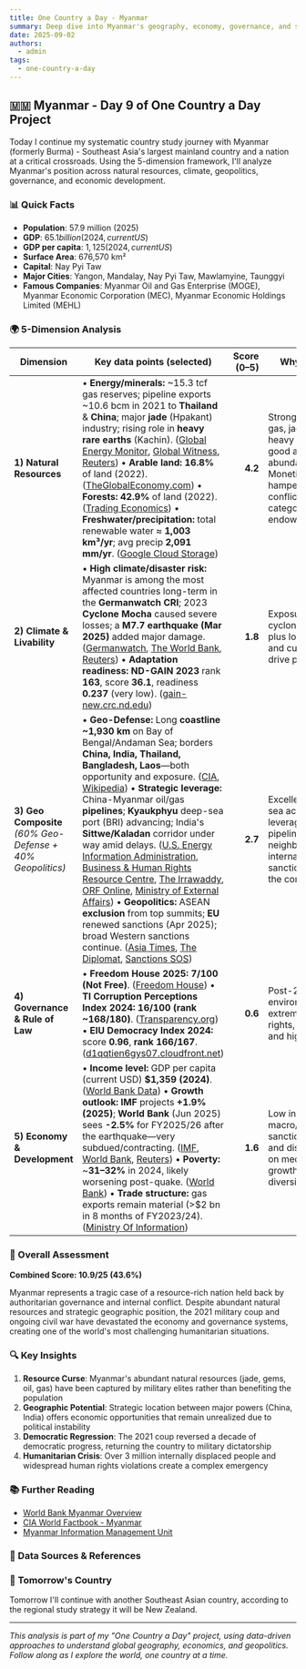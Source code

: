 ```yaml
---
title: One Country a Day - Myanmar
summary: Deep dive into Myanmar's geography, economy, governance, and strategic position using the 5-dimension framework
date: 2025-09-02
authors:
  - admin
tags:
  - one-country-a-day
---
```


## 🇲🇲 Myanmar - Day 9 of One Country a Day Project

Today I continue my systematic country study journey with Myanmar (formerly Burma) - Southeast Asia's largest mainland country and a nation at a critical crossroads. Using the 5-dimension framework, I'll analyze Myanmar's position across natural resources, climate, geopolitics, governance, and economic development.

### 📊 Quick Facts
- **Population**: 57.9 million (2025)
- **GDP**: $65.1 billion (2024, current US$)
- **GDP per capita**: $1,125 (2024, current US$)
- **Surface Area**: 676,570 km²
- **Capital**: Nay Pyi Taw
- **Major Cities**: Yangon, Mandalay, Nay Pyi Taw, Mawlamyine, Taunggyi
- **Famous Companies**: Myanmar Oil and Gas Enterprise (MOGE), Myanmar Economic Corporation (MEC), Myanmar Economic Holdings Limited (MEHL)

### 🌍 5-Dimension Analysis

| Dimension                                                  | Key data points (selected)                                                                                                                                                                                                                                                                                                                                                                                                                                                                                                                                                                                                                                                                                                                  | Score (0–5) | Why this score                                                                                                                                                   |
| ---------------------------------------------------------- | ------------------------------------------------------------------------------------------------------------------------------------------------------------------------------------------------------------------------------------------------------------------------------------------------------------------------------------------------------------------------------------------------------------------------------------------------------------------------------------------------------------------------------------------------------------------------------------------------------------------------------------------------------------------------------------------------------------------------------------------- | ----------: | ---------------------------------------------------------------------------------------------------------------------------------------------------------------- |
| **1) Natural Resources**                                   | • **Energy/minerals:** \~15.3 tcf gas reserves; pipeline exports \~10.6 bcm in 2021 to **Thailand** & **China**; major **jade** (Hpakant) industry; rising role in **heavy rare earths** (Kachin). ([Global Energy Monitor][1], [Global Witness][2], [Reuters][3])  • **Arable land:** **16.8%** of land (2022). ([TheGlobalEconomy.com][4])  • **Forests:** **42.9%** of land (2022). ([Trading Economics][5])  • **Freshwater/precipitation:** total renewable water ≈ **1,003 km³/yr**; avg precip **2,091 mm/yr**. ([Google Cloud Storage][6])                                                                                                                                                                                          |     **4.2** | Strong endowments: gas, jade/gems, heavy REE supply; good arable share & abundant water. Monetization hampered by conflict, but the category measures endowment. |
| **2) Climate & Livability**                                | • **High climate/disaster risk:** Myanmar is among the most affected countries long-term in the **Germanwatch CRI**; 2023 **Cyclone Mocha** caused severe losses; a **M7.7 earthquake (Mar 2025)** added major damage. ([Germanwatch][7], [The World Bank][8], [Reuters][9]) • **Adaptation readiness:** **ND-GAIN 2023** rank **163**, score **36.1**, readiness **0.237** (very low). ([gain-new.crc.nd.edu][10])                                                                                                                                                                                                                                                                                                                         |     **1.8** | Exposure to cyclones/floods/heat plus low readiness and current conflict drive poor livability.                                                                  |
| **3) Geo Composite** *(60% Geo-Defense + 40% Geopolitics)* | • **Geo-Defense:** Long **coastline \~1,930 km** on Bay of Bengal/Andaman Sea; borders **China, India, Thailand, Bangladesh, Laos**—both opportunity and exposure. ([CIA][11], [Wikipedia][12]) • **Strategic leverage:** China-Myanmar oil/gas **pipelines**; **Kyaukphyu** deep-sea port (BRI) advancing; India's **Sittwe/Kaladan** corridor under way amid delays. ([U.S. Energy Information Administration][13], [Business & Human Rights Resource Centre][14], [The Irrawaddy][15], [ORF Online][16], [Ministry of External Affairs][17]) • **Geopolitics:** ASEAN **exclusion** from top summits; **EU** renewed sanctions (Apr 2025); broad Western sanctions continue. ([Asia Times][18], [The Diplomat][19], [Sanctions SOS][20]) |     **2.7** | Excellent location & sea access, plus leverage via pipelines/ports; but neighbor exposure, internal war, and sanctions drag down the composite.                  |
| **4) Governance & Rule of Law**                            | • **Freedom House 2025:** **7/100 (Not Free)**. ([Freedom House][21]) • **TI Corruption Perceptions Index 2024:** **16/100 (rank \~168/180)**. ([Transparency.org][22]) • **EIU Democracy Index 2024:** score **0.96**, **rank 166/167**. ([d1qqtien6gys07.cloudfront.net][23])                                                                                                                                                                                                                                                                                                                                                                                                                                                             |     **0.6** | Post-2021 coup environment: extremely weak rights, rule of law, and high corruption.                                                                             |
| **5) Economy & Development**                               | • **Income level:** GDP per capita (current USD) **\$1,359 (2024)**. ([World Bank Data][24]) • **Growth outlook:** **IMF** projects **+1.9% (2025)**; **World Bank** (Jun 2025) sees **-2.5%** for FY2025/26 after the earthquake—very subdued/contracting. ([IMF][25], [World Bank][26], [Reuters][9]) • **Poverty:** \~**31–32%** in 2024, likely worsening post-quake. ([World Bank][27]) • **Trade structure:** gas exports remain material (>\$2 bn in 8 months of FY2023/24). ([Ministry Of Information][28])                                                                                                                                                                                                                         |     **1.6** | Low income, macro/FX instability, sanctions, conflict and disasters weigh on medium-term growth and diversification.                                             |

### 🎯 Overall Assessment

**Combined Score: 10.9/25 (43.6%)**

Myanmar represents a tragic case of a resource-rich nation held back by authoritarian governance and internal conflict. Despite abundant natural resources and strategic geographic position, the 2021 military coup and ongoing civil war have devastated the economy and governance systems, creating one of the world's most challenging humanitarian situations.

### 🔍 Key Insights

1. **Resource Curse**: Myanmar's abundant natural resources (jade, gems, oil, gas) have been captured by military elites rather than benefiting the population
2. **Geographic Potential**: Strategic location between major powers (China, India) offers economic opportunities that remain unrealized due to political instability
3. **Democratic Regression**: The 2021 coup reversed a decade of democratic progress, returning the country to military dictatorship
4. **Humanitarian Crisis**: Over 3 million internally displaced people and widespread human rights violations create a complex emergency

### 📚 Further Reading

- [World Bank Myanmar Overview](https://www.worldbank.org/en/country/myanmar)
- [CIA World Factbook - Myanmar](https://www.cia.gov/the-world-factbook/countries/myanmar/)
- [Myanmar Information Management Unit](https://themimu.info/)

### 🔗 Data Sources & References

[1]: https://www.gem.wiki/Myanmar_and_fossil_gas?utm_source=chatgpt.com "Myanmar and fossil gas - Global Energy Monitor - GEM.wiki"
[2]: https://www.globalwitness.org/en/campaigns/myanmar/cursed-treasure-report/?utm_source=chatgpt.com "Cursed Treasure"
[3]: https://www.reuters.com/world/asia-pacific/myanmar-rebels-disrupt-china-rare-earth-trade-sparking-regional-scramble-2025-03-28/?utm_source=chatgpt.com "Myanmar rebels disrupt China rare earth trade, sparking regional scramble"
[4]: https://www.theglobaleconomy.com/Burma-Myanmar/arable_land_percent/?utm_source=chatgpt.com "Burma (Myanmar) Arable land, percent of land area"
[5]: https://tradingeconomics.com/myanmar/forest-area-percent-of-land-area-wb-data.html?utm_source=chatgpt.com "Myanmar - Forest Area (% Of Land Area) - 2025 Data 2026 ..."
[6]: https://storage.googleapis.com/fao-aquastat.appspot.com/countries_regions/factsheets/summary_statistics/en/MMR-CF.pdf?utm_source=chatgpt.com "Country Fact Sheet Area - Googleapis.com"
[7]: https://www.germanwatch.org/en/19777?utm_source=chatgpt.com "Global Climate Risk Index 2021"
[8]: https://thedocs.worldbank.org/en/doc/d547c7dcb949a8b07aea2cc2e66a7bbc-0070062023/original/GRADE-CycloneMochaMay23Myanmar.pdf?utm_source=chatgpt.com "Extremely Severe Tropical Cyclone Mocha, May 2023, ..."
[9]: https://www.reuters.com/markets/asia/earthquake-worsens-myanmars-economic-decline-world-bank-says-2025-06-12/?utm_source=chatgpt.com "Earthquake worsens Myanmar's economic decline, World Bank says"
[10]: https://gain-new.crc.nd.edu/country/myanmar?utm_source=chatgpt.com "Myanmar | ND-GAIN Index"
[11]: https://www.cia.gov/the-world-factbook/about/archives/2023/countries/burma/?utm_source=chatgpt.com "Burma - The World Factbook"
[12]: https://en.wikipedia.org/wiki/Myanmar?utm_source=chatgpt.com "Myanmar"
[13]: https://www.eia.gov/international/content/analysis/special_topics/world_oil_transit_chokepoints/wotc.pdf?utm_source=chatgpt.com "[PDF] Country Analysis Brief: World Oil Transit Chokepoints - EIA"
[14]: https://www.business-humanrights.org/en/latest-news/myanmar-junta-pushes-kyaukphyu-deep-sea-port-project-amid-ongoing-fighting-with-ethnic-army/?utm_source=chatgpt.com "Myanmar: Junta pushes Kyaukphyu deep-sea port project ..."
[15]: https://www.irrawaddy.com/news/myanmar-china-watch/chinas-citic-and-myanmar-junta-discuss-progress-on-rakhine-deep-sea-port.html?utm_source=chatgpt.com "China's CITIC and Myanmar Junta Discuss Progress on ..."
[16]: https://www.orfonline.org/research/facilitating-india-myanmar-trade-through-sittwe-port-opportunities-and-challenges?utm_source=chatgpt.com "Facilitating India-Myanmar Trade Through Sittwe Port"
[17]: https://www.mea.gov.in/rajya-sabha.htm?dtl%2F38808%2FQUESTION+NO+2790+STATUS+OF+KMMTTP+PROJECT=&utm_source=chatgpt.com "QUESTION NO- 2790 STATUS OF KMMTTP PROJECT"
[18]: https://asiatimes.com/2025/05/asean-exclusion-not-enough-to-force-myanmar-juntas-hand/?utm_source=chatgpt.com "ASEAN exclusion not enough to force Myanmar junta's hand"
[19]: https://thediplomat.com/2024/10/asean-again-urges-end-to-myanmar-conflict-but-struggles-for-way-forward/?utm_source=chatgpt.com "ASEAN Again Urges End to Myanmar Conflict, but ..."
[20]: https://sanctionssos.com/myanmar-sanctions/f/us-announce-new-myanmar-sanctions?utm_source=chatgpt.com "US announce new Myanmar sanctions"
[21]: https://freedomhouse.org/country/myanmar/freedom-world/2025?utm_source=chatgpt.com "Myanmar: Freedom in the World 2025 Country Report"
[22]: https://www.transparency.org/en/countries/myanmar?utm_source=chatgpt.com "Myanmar"
[23]: https://d1qqtien6gys07.cloudfront.net/wp-content/uploads/2025/03/Democracy_INDEX_2024.pdf?utm_source=chatgpt.com "Table 2 Democracy Index 2024 - Cloudfront.net"
[24]: https://data.worldbank.org/country/myanmar?utm_source=chatgpt.com "Myanmar | Data"
[25]: https://www.imf.org/external/datamapper/NGDP_RPCH%40WEO/THA/IDN/MYS/PHL/VNM/MMR/SGP/BRN/KHM/LAO?utm_source=chatgpt.com "World Economic Outlook (April 2025) - Real GDP growth"
[26]: https://documents1.worldbank.org/curated/en/099061125205014652/pdf/P507203-cbcf81b5-0107-4517-8ad7-82b588a6328f.pdf?utm_source=chatgpt.com "Myanmar Economic Monitor"
[27]: https://www.worldbank.org/en/news/press-release/2025/06/12/earthquake-compounds-myanmar-s-economic-challenges?utm_source=chatgpt.com "Earthquake compounds Myanmar's economic challenges"
[28]: https://www.moi.gov.mm/moi%3Aeng/news/12674?utm_source=chatgpt.com "Myanmar's natural gas exports bag over US$2 bln in 8 ..."

### 🚀 Tomorrow's Country

Tomorrow I'll continue with another Southeast Asian country, according to the regional study strategy it will be New Zealand.

---

*This analysis is part of my "One Country a Day" project, using data-driven approaches to understand global geography, economics, and geopolitics. Follow along as I explore the world, one country at a time.*
